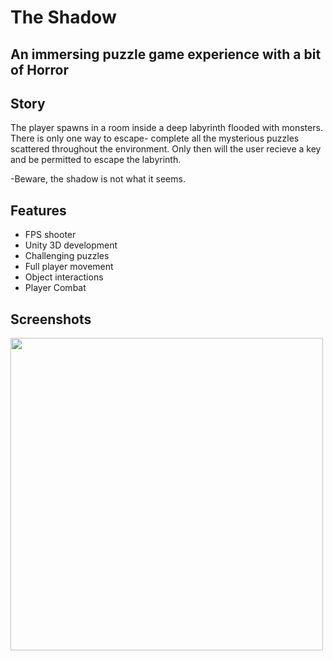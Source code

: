 # The Shadow
## An immersing puzzle game experience with a bit of Horror

## Story

The player spawns in a room inside a deep labyrinth flooded with monsters.
There is only one way to escape- complete all the mysterious puzzles scattered
throughout the environment. Only then will the user recieve a key and be permitted
to escape the labyrinth.

-Beware, the shadow is not what it seems.


## Features
- FPS shooter
- Unity 3D development
- Challenging puzzles
- Full player movement
- Object interactions
- Player Combat

## Screenshots

<p align="left"><img src="https://i.imgur.com/F9b21DJ.png" width="500" /></p>
